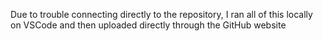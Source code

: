  Due to trouble connecting directly to the repository, I ran all of this locally on VSCode and then uploaded directly through the GitHub website
